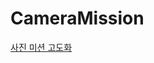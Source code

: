 # CameraMission

[사진 미션 고도화](https://docs.google.com/presentation/d/13lAa0Wzfvn_7_2lzq_037DTT7SVMHe9VIT8eAaZCXOU/edit?usp=sharing)
